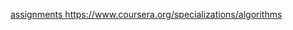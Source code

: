 [assignments
](https://www.coursera.org/specializations/algorithms)https://www.coursera.org/specializations/algorithms
